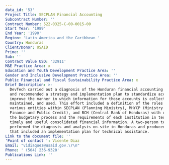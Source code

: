 ```yaml
---
data_id: '53'
Project Title: SECPLAN Financial Accounting
Subcontract Number: ''
Contract Number: 522-0325-C-00-0015-00
Start Year: '1989'
End Year: '1990'
Region: 'Latin America and the Caribbean '
Country: Honduras
Client/Donor: USAID
Prime: ''
Sub: ''
Contract Value USD: '32911'
M&E Practice Area: x
Education and Youth Development Practice Area: ''
Gender and Inclusive Development Practice Area: ''
Public Financial and Fiscal Sustainability Practice Area: x
Brief Description: >-
  DevTech carried out a diagnosis of the Honduran financial accounting system
  and recommended a strategy and implementation plan to standardize accounts and
  improve the manner in which information for those accounts is collected,
  maintained, and used. This effort included a definition of the roles of the
  various entities within SECPLAN (Planning Ministry), MHYCP (Ministry of
  Finance and Public Credit), and BCH (Central Bank of Honduras) with regards to
  the budgetary process and the requirements of each institution in terms of
  timely and useful consolidated financial information. A two-person team
  performed the diagnosis and analysis on-site in Honduras and produced a report
  that included an implementation plan for technical assistance.
Link to the document file: ''
'Point of contact ': Vicente Diaz
Email: "vidiaquez@usaid.gov.\r\n"
Phone: ' (504) 236-9320'
Publications Link: ''
---
```

